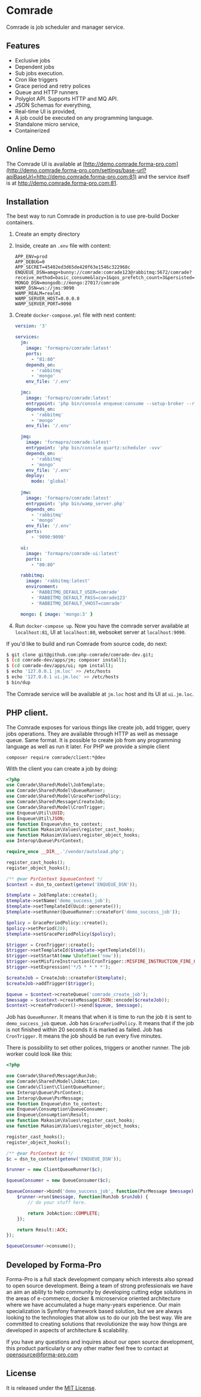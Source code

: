 # Comrade

Comrade is job scheduler and manager service.

## Features

* Exclusive jobs
* Dependent jobs
* Sub jobs execution.
* Cron like triggers
* Grace period and retry polices
* Queue and HTTP runners
* Polyglot API. Supports HTTP and MQ API.
* JSON Schemas for everything,
* Real-time UI is provided, 
* A job could be executed on any programming language. 
* Standalone micro service,
* Containerized

## Online Demo

The Comrade UI is available at [http://demo.comrade.forma-pro.com](http://demo.comrade.forma-pro.com/settings/base-url?apiBaseUrl=http://demo.comrade.forma-pro.com:81) and the service itself is at http://demo.comrade.forma-pro.com:81.


## Installation

The best way to run Comrade in production is to use pre-build Docker containers.

1. Create an empty directory
2. Inside, create an `.env` file with content:

    ```
    APP_ENV=prod
    APP_DEBUG=0
    APP_SECRET=45402ed3d65de420f63e1546c322968c
    ENQUEUE_DSN=amqp+bunny://comrade:comrade123@rabbitmq:5672/comrade?receive_method=basic_consume&lazy=1&qos_prefetch_count=3&persisted=1&connection_timeout&connection_timeout=20
    MONGO_DSN=mongodb://mongo:27017/comrade
    WAMP_DSN=ws://jms:9090
    WAMP_REALM=realm1
    WAMP_SERVER_HOST=0.0.0.0
    WAMP_SERVER_PORT=9090
    ```

3. Create `docker-compose.yml` file with next content:
 
    ```yaml
    version: '3'
    
    services:
      jm:
        image: 'formapro/comrade:latest'
        ports:
          - "81:80"
        depends_on:
          - 'rabbitmq'
          - 'mongo'
        env_file: '/.env'
    
      jmc:
        image: 'formapro/comrade:latest'
        entrypoint: 'php bin/console enqueue:consume --setup-broker --receive-timeout=10000 --memory-limit=100 -vvv'
        depends_on:
          - 'rabbitmq'
          - 'mongo'
        env_file: '/.env'
    
      jmq:
        image: 'formapro/comrade:latest'
        entrypoint: 'php bin/console quartz:scheduler -vvv'
        depends_on:
          - 'rabbitmq'
          - 'mongo'
        env_file: '/.env'
        deploy:
          mode: 'global'
          
      jmw:
        image: 'formapro/comrade:latest'
        entrypoint: 'php bin/wamp_server.php'
        depends_on:
          - 'rabbitmq'
          - 'mongo'
        env_file: '/.env'
        ports:
          - '9090:9090'
    
      ui:
        image: 'formapro/comrade-ui:latest'
        ports:
          - "80:80"
    
      rabbitmq:
        image: 'rabbitmq:latest'
        environment:
          - 'RABBITMQ_DEFAULT_USER=comrade'
          - 'RABBITMQ_DEFAULT_PASS=comrade123'
          - 'RABBITMQ_DEFAULT_VHOST=comrade'
    
      mongo: { image: 'mongo:3' }
    ```
    
4. Run `docker-compose up`. Now you have the comrade server available at `localhost:81`, UI at `localhost:80`, websoket server at `localhost:9090`.

If you'd like to build and run Comrade from source code, do next:

```bash
$ git clone git@github.com:php-comrade/comrade-dev.git;
$ (cd comrade-dev/apps/jm; composer install);
$ (cd comrade-dev/apps/ui; npm install);
$ echo '127.0.0.1 jm.loc' >> /etc/hosts
$ echo '127.0.0.1 ui.jm.loc' >> /etc/hosts
$ bin/dup
```

The Comrade service will be available at `jm.loc` host and its UI at `ui.jm.loc`.

## PHP client.

The Comrade exposes for various things like create job, add trigger, query jobs operations. They are available through HTTP as well as message queue. Same format.
It is possible to create job from any programming language as well as run it later. For PHP we provide a simple client

```
composer require comrade/client:*@dev 
```

With the client you can create a job by doing:

```php
<?php
use Comrade\Shared\Model\JobTemplate;
use Comrade\Shared\Model\QueueRunner;
use Comrade\Shared\Model\GracePeriodPolicy;
use Comrade\Shared\Message\CreateJob;
use Comrade\Shared\Model\CronTrigger;
use Enqueue\Util\UUID;
use Enqueue\Util\JSON;
use function Enqueue\dsn_to_context;
use function Makasim\Values\register_cast_hooks;
use function Makasim\Values\register_object_hooks;
use Interop\Queue\PsrContext;

require_once __DIR__.'/vendor/autoload.php';

register_cast_hooks();
register_object_hooks();

/** @var PsrContext $queueContext */
$context = dsn_to_context(getenv('ENQUEUE_DSN'));

$template = JobTemplate::create();
$template->setName('demo_success_job');
$template->setTemplateId(Uuid::generate());
$template->setRunner(QueueRunner::createFor('demo_success_job'));

$policy = GracePeriodPolicy::create();
$policy->setPeriod(20);
$template->setGracePeriodPolicy($policy);

$trigger = CronTrigger::create();
$trigger->setTemplateId($template->getTemplateId());
$trigger->setStartAt(new \DateTime('now'));
$trigger->setMisfireInstruction(CronTrigger::MISFIRE_INSTRUCTION_FIRE_ONCE_NOW);
$trigger->setExpression('*/5 * * * *');

$createJob = CreateJob::createFor($template);
$createJob->addTrigger($trigger);

$queue = $context->createQueue('comrade_create_job');
$message = $context->createMessage(JSON::encode($createJob));
$context->createProducer()->send($queue, $message);
```

Job has `QueueRunner`. It means that when it is time to run the job it is sent to `demo_success_job` queue. 
Job has `GracePeriodPolicy`. It means that if the job is not finished within 20 seconds it is marked as failed.
Job has `CronTrigger`. It means the job should be run every five minutes.

There is possibility to set other polices, triggers or another runner.
The job worker could look like this:

```php
<?php

use Comrade\Shared\Message\RunJob;
use Comrade\Shared\Model\JobAction;
use Comrade\Client\ClientQueueRunner;
use Interop\Queue\PsrContext;
use Interop\Queue\PsrMessage;
use function Enqueue\dsn_to_context;
use Enqueue\Consumption\QueueConsumer;
use Enqueue\Consumption\Result;
use function Makasim\Values\register_cast_hooks;
use function Makasim\Values\register_object_hooks;

register_cast_hooks();
register_object_hooks();

/** @var PsrContext $c */
$c = dsn_to_context(getenv('ENQUEUE_DSN'));

$runner = new ClientQueueRunner($c);

$queueConsumer = new QueueConsumer($c);

$queueConsumer->bind('demo_success_job', function(PsrMessage $message) use ($runner) {
    $runner->run($message, function(RunJob $runJob) {
        // do your stuff here. 

        return JobAction::COMPLETE;
    });

    return Result::ACK;
});

$queueConsumer->consume();
```

## Developed by Forma-Pro

Forma-Pro is a full stack development company which interests also spread to open source development. 
Being a team of strong professionals we have an aim an ability to help community by developing cutting edge solutions in the areas of e-commerce, docker & microservice oriented architecture where we have accumulated a huge many-years experience. 
Our main specialization is Symfony framework based solution, but we are always looking to the technologies that allow us to do our job the best way. We are committed to creating solutions that revolutionize the way how things are developed in aspects of architecture & scalability.

If you have any questions and inquires about our open source development, this product particularly or any other matter feel free to contact at opensource@forma-pro.com

## License

It is released under the [MIT License](LICENSE).   
